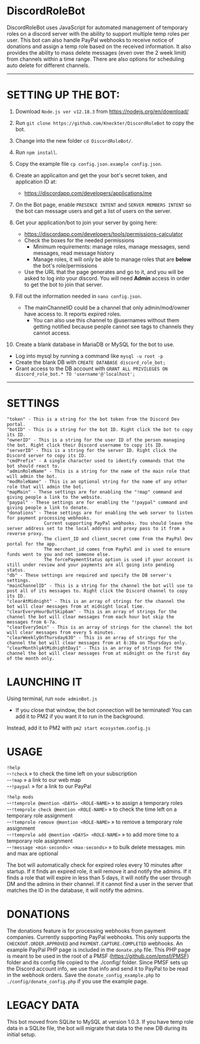 # DiscordRoleBot

DiscordRoleBot uses JavaScript for automated management of temporary roles on a discord server with the ability to support multiple temp roles per user.
This bot can also handle PayPal webhooks to receive notice of donations and assign a temp role based on the received information.
It also provides the ability to mass delete messages (even over the 2 week limit) from channels within a time range.
There are also options for scheduling auto delete for different channels.

<hr />

# SETTING UP THE BOT:

1. Download `Node.js ver v12.18.3` from https://nodejs.org/en/download/

2. Run `git clone https://github.com/Kneckter/DiscordRoleBot` to copy the bot.

3. Change into the new folder `cd DiscordRoleBot/`.

4. Run `npm install`.

5. Copy the example file `cp config.json.example config.json`.

6. Create an applicaiton and get the your bot's secret token, and application ID at:
   * https://discordapp.com/developers/applications/me

7. On the Bot page, enable `PRESENCE INTENT` and `SERVER MEMBERS INTENT` so the bot can message users and get a list of users on the server.

8. Get your application/bot to join your server by going here:
   * https://discordapp.com/developers/tools/permissions-calculator
   * Check the boxes for the needed permissions
     * Minimum requirements: manage roles, manage messages, send messages, read message history
     * Manage roles, it will only be able to manage roles that are **below** the bot's role/permissions
   * Use the URL that the page generates and go to it, and you will be asked to log into your discord. You will need **Admin** access in order to get the bot to join that server.

9. Fill out the information needed in `nano config.json`.
   * The mainChannelID could be a channel that only admin/mod/owner have access to. It reports expired roles.
     * You can also use this channel to @usernames without them getting notified because people cannot see tags to channels they cannot access.

10. Create a blank database in MariaDB or MySQL for the bot to use.
   * Log into mysql by running a command like `mysql -u root -p`
   * Create the blank DB with `CREATE DATABASE discord_role_bot;`
   * Grant access to the DB account with `GRANT ALL PRIVILEGES ON discord_role_bot.* TO 'username'@'localhost';`

<hr />

# SETTINGS

```
"token" - This is a string for the bot token from the Discord Dev portal.
"botID" - This is a string for the bot ID. Right click the bot to copy its ID.
"ownerID" - This is a string for the user ID of the person managing the bot. Right click their Discord username to copy its ID.
"serverID" - This is a string for the server ID. Right click the Discord server to copy its ID.
"cmdPrefix" - A single character used to identify commands that the bot should react to.
"adminRoleName" - This is a string for the name of the main role that will admin the bot.
"modRoleName" - This is an optional string for the name of any other role that will admin the bot.
"mapMain" - These settings are for enabling the "!map" command and giving people a link to the website.
"paypal" - These settings are for enabling the "!paypal" command and giving people a link to donate.
"donations" - These settings are for enabling the web server to listen for payment processing webhooks.
              Current supporting PayPal webhooks. You should leave the server address set to the local address and proxy pass to it from a reverse proxy.
              The client_ID and client_secret come from the PayPal Dev portal for the app.
              The merchant_id comes from PayPal and is used to ensure funds went to you and not someone else.
			  The forcePaymentStatus option is used if your account is still under review and your payments are all going into pending status.
"db" - These settings are required and specify the DB server's settings.
"mainChannelID" - This is a string for the channel the bot will use to post all of its messages to. Right click the Discord channel to copy its ID.
"clearAtMidnight" - This is an array of strings for the channel the bot will clear messages from at midnight local time.
"clearEveryHourButSkip6am" - This is an array of strings for the channel the bot will clear messages from each hour but skip the messages from 6-7a.
"clearEvery5min" - This is an array of strings for the channel the bot will clear messages from every 5 minutes.
"clearWeeklyOnThursday630" - This is an array of strings for the channel the bot will clear messages from at 6:30a on Thursdays only.
"clearMonthlyAtMidnightDay1" - This is an array of strings for the channel the bot will clear messages from at midnight on the first day of the month only.
```

# LAUNCHING IT

Using terminal, run `node adminBot.js`

   * If you close that window, the bot connection will be terminated! You can add it to PM2 if you want it to run in the background.

Instead, add it to PM2 with `pm2 start ecosystem.config.js`

# USAGE

`!help`<br>
--`!check`   »   to check the time left on your subscription<br>
--`!map`   »   a link to our web map<br>
--`!paypal`   »   for a link to our PayPal<br>

`!help mods`<br>
--`!temprole @mention <DAYS> <ROLE-NAME>`   »   to assign a temporary roles<br>
--`!temprole check @mention <ROLE-NAME>`   »   to check the time left on a temporary role assignment<br>
--`!temprole remove @mention <ROLE-NAME>`   »   to remove a temporary role assignment<br>
--`!temprole add @mention <DAYS> <ROLE-NAME>`   »   to add more time to a temporary role assignment<br>
--`!message <min-seconds> <max-seconds>`   »   to bulk delete messages. min and max are optional<br>

The bot will automatically check for expired roles every 10 minutes after startup.
If it finds an expired role, it will remove it and notify the admins.
If it finds a role that will expire in less than 5 days, it will notify the user through DM and the admins in their channel.
If it cannot find a user in the server that matches the ID in the database, it will notify the admins.

# DONATIONS

The donations feature is for processing webhooks from payment companies. Currently supporting PayPal webhooks. This only supports the `CHECKOUT.ORDER.APPROVED` and `PAYMENT.CAPTURE.COMPLETED` webhooks.
An example PayPal PHP page is included in the `donate.php` file. This PHP page is meant to be used in the root of a PMSF (https://github.com/pmsf/PMSF) folder and its config file copied to the ./config/ folder.
Since PMSF sets up the Discord account info, we use that info and send it to PayPal to be read in the webhook orders. Save the `donate_config_example.php` to `./config/donate_config.php` if you use the example page.

# LEGACY DATA

This bot moved from SQLite to MySQL at version 1.0.3. If you have temp role data in a SQLite file, the bot will migrate that data to the new DB during its initial setup.


